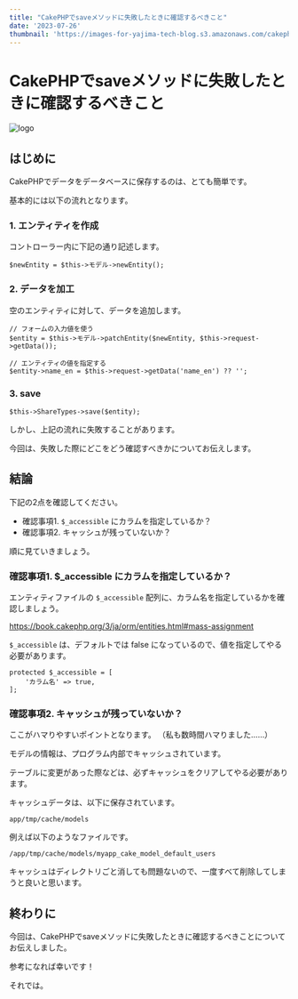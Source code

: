 ```yaml
---
title: "CakePHPでsaveメソッドに失敗したときに確認するべきこと"
date: '2023-07-26'
thumbnail: 'https://images-for-yajima-tech-blog.s3.amazonaws.com/cakephp_logo.jpg'
---
```


# CakePHPでsaveメソッドに失敗したときに確認するべきこと

![logo](https://images-for-yajima-tech-blog.s3.amazonaws.com/cakephp_logo.jpg)

## はじめに

CakePHPでデータをデータベースに保存するのは、とても簡単です。

基本的には以下の流れとなります。

### 1. エンティティを作成

コントローラー内に下記の通り記述します。

```php:Controller
$newEntity = $this->モデル->newEntity();
```

### 2. データを加工

空のエンティティに対して、データを追加します。

```php:Controller
// フォームの入力値を使う
$entity = $this->モデル->patchEntity($newEntity, $this->request->getData());

// エンティティの値を指定する
$entity->name_en = $this->request->getData('name_en') ?? '';
```

### 3. save

```php:Controller
$this->ShareTypes->save($entity);
```

しかし、上記の流れに失敗することがあります。

今回は、失敗した際にどこをどう確認すべきかについてお伝えします。

## 結論

下記の2点を確認してください。

- 確認事項1. `$_accessible` にカラムを指定しているか？
- 確認事項2. キャッシュが残っていないか？

順に見ていきましょう。

### 確認事項1. $_accessible にカラムを指定しているか？

エンティティファイルの `$_accessible` 配列に、カラム名を指定しているかを確認しましょう。

https://book.cakephp.org/3/ja/orm/entities.html#mass-assignment

`$_accessible` は、デフォルトでは false になっているので、値を指定してやる必要があります。

```php:Model
protected $_accessible = [
    'カラム名' => true,
];
```

### 確認事項2. キャッシュが残っていないか？

ここがハマりやすいポイントとなります。 
（私も数時間ハマりました……）

モデルの情報は、プログラム内部でキャッシュされています。

テーブルに変更があった際などは、必ずキャッシュをクリアしてやる必要があります。

キャッシュデータは、以下に保存されています。

`app/tmp/cache/models`

例えば以下のようなファイルです。 

`/app/tmp/cache/models/myapp_cake_model_default_users`

キャッシュはディレクトリごと消しても問題ないので、一度すべて削除してしまうと良いと思います。

## 終わりに

今回は、CakePHPでsaveメソッドに失敗したときに確認するべきことについてお伝えしました。

参考になれば幸いです！

それでは。
